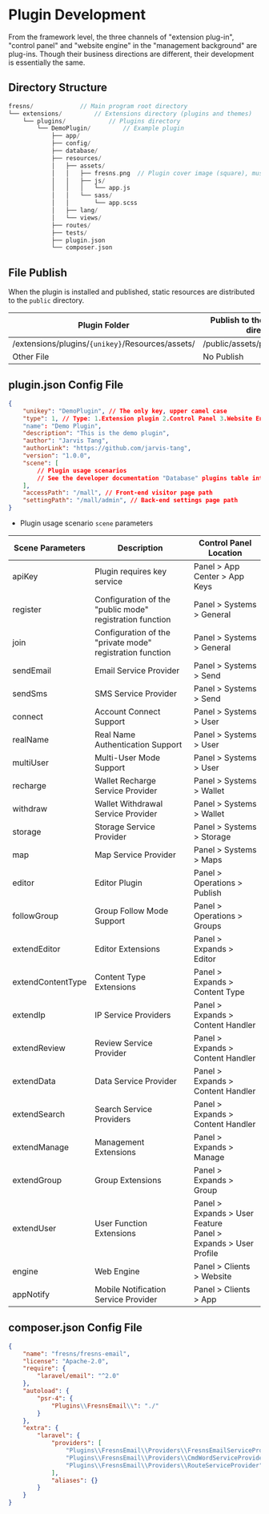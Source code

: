 # Plugin Development

From the framework level, the three channels of "extension plug-in", "control panel" and "website engine" in the "management background" are plug-ins. Though their business directions are different, their development is essentially the same.

## Directory Structure

```php
fresns/             // Main program root directory
└── extensions/         // Extensions directory (plugins and themes)
    └── plugins/            // Plugins directory
        └── DemoPlugin/         // Example plugin
            ├── app/
            ├── config/
            ├── database/
            ├── resources/
            │   ├── assets/
            │   │   ├── fresns.png  // Plugin cover image (square), must be present and fixed in position
            │   │   ├── js/
            │   │   │   └── app.js
            │   │   └── sass/
            │   │       └── app.scss
            │   ├── lang/
            │   └── views/
            ├── routes/
            ├── tests/
            ├── plugin.json
            └── composer.json
```

## File Publish

When the plugin is installed and published, static resources are distributed to the `public` directory.

| Plugin Folder | Publish to the site resource directory |
| --- | --- |
| /extensions/plugins/`{unikey}`/Resources/assets/ | /public/assets/plugins/`{unikey}`/ |
| Other File | No Publish |

## plugin.json Config File

```json
{
    "unikey": "DemoPlugin", // The only key, upper camel case
    "type": 1, // Type: 1.Extension plugin 2.Control Panel 3.Website Engine 4.Theme Template
    "name": "Demo Plugin",
    "description": "This is the demo plugin",
    "author": "Jarvis Tang",
    "authorLink": "https://github.com/jarvis-tang",
    "version": "1.0.0",
    "scene": [
        // Plugin usage scenarios
        // See the developer documentation "Database" plugins table introduction plugins > scene
    ],
    "accessPath": "/mall", // Front-end visitor page path
    "settingPath": "/mall/admin", // Back-end settings page path
}
```

- Plugin usage scenario `scene` parameters

| Scene Parameters | Description | Control Panel Location |
| --- | --- | ---|
| apiKey | Plugin requires key service | Panel > App Center > App Keys |
| register | Configuration of the "public mode" registration function | Panel > Systems > General |
| join | Configuration of the "private mode" registration function | Panel > Systems > General |
| sendEmail | Email Service Provider | Panel > Systems > Send |
| sendSms | SMS Service Provider | Panel > Systems > Send |
| connect | Account Connect Support | Panel > Systems > User |
| realName | Real Name Authentication Support | Panel > Systems > User |
| multiUser | Multi-User Mode Support | Panel > Systems > User |
| recharge | Wallet Recharge Service Provider | Panel > Systems > Wallet |
| withdraw | Wallet Withdrawal Service Provider | Panel > Systems > Wallet |
| storage | Storage Service Provider | Panel > Systems > Storage |
| map | Map Service Provider | Panel > Systems > Maps |
| editor | Editor Plugin | Panel > Operations > Publish |
| followGroup | Group Follow Mode Support | Panel > Operations > Groups |
| extendEditor | Editor Extensions | Panel > Expands > Editor |
| extendContentType | Content Type Extensions | Panel > Expands > Content Type |
| extendIp | IP Service Providers | Panel > Expands > Content Handler |
| extendReview | Review Service Provider | Panel > Expands > Content Handler |
| extendData | Data Service Provider | Panel > Expands > Content Handler |
| extendSearch | Search Service Providers | Panel > Expands > Content Handler |
| extendManage | Management Extensions | Panel > Expands > Manage |
| extendGroup | Group Extensions | Panel > Expands > Group |
| extendUser | User Function Extensions | Panel > Expands > User Feature<br>Panel > Expands > User Profile |
| engine | Web Engine | Panel > Clients > Website |
| appNotify | Mobile Notification Service Provider | Panel > Clients > App |

## composer.json Config File

```json
{
    "name": "fresns/fresns-email",
    "license": "Apache-2.0",
    "require": {
        "laravel/email": "^2.0"
    },
    "autoload": {
        "psr-4": {
            "Plugins\\FresnsEmail\\": "./"
        }
    },
    "extra": {
        "laravel": {
            "providers": [
                "Plugins\\FresnsEmail\\Providers\\FresnsEmailServiceProvider",
                "Plugins\\FresnsEmail\\Providers\\CmdWordServiceProvider",
                "Plugins\\FresnsEmail\\Providers\\RouteServiceProvider"
            ],
            "aliases": {}
        }
    }
}
```
